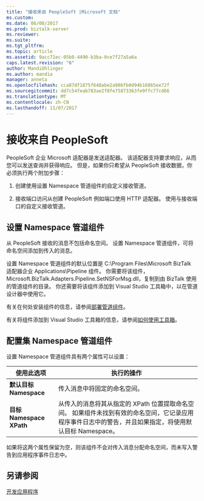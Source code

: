 ```yaml
---
title: "接收来自 PeopleSoft |Microsoft 文档"
ms.custom: 
ms.date: 06/08/2017
ms.prod: biztalk-server
ms.reviewer: 
ms.suite: 
ms.tgt_pltfrm: 
ms.topic: article
ms.assetid: 9acc71ec-05b8-4490-b3ba-0ce7f27a5a6a
caps.latest.revision: "6"
author: MandiOhlinger
ms.author: mandia
manager: anneta
ms.openlocfilehash: cca87df1875f648abe2a986fb0d94b16865ee72f
ms.sourcegitcommit: dd7c54feab783ae2f8fe75873363fe9ffc77cd66
ms.translationtype: MT
ms.contentlocale: zh-CN
ms.lasthandoff: 11/07/2017
---
```

# <a name="receiving-from-peoplesoft"></a>接收来自 PeopleSoft
PeopleSoft 企业 Microsoft 适配器是发送适配器。 该适配器支持要求响应，从而您可以发送查询并获得响应。 但是，如果你只希望从 PeopleSoft 接收数据，你必须执行两个附加步骤：  
  
1.  创建使用设置 Namespace 管道组件的自定义接收管道。  
  
2.  接收端口访问从创建 PeopleSoft 例如端口使用 HTTP 适配器。 使用与接收端口的自定义接收管道。  
  
## <a name="set-namespace-pipeline-component"></a>设置 Namespace 管道组件  
 从 PeopleSoft 接收的消息不包括命名空间。 设置 Namespace 管道组件，可将命名空间添加到传入的消息。  
  
 设置 Namespace 管道组件的默认位置是 C:\Program Files\Microsoft BizTalk 适配器企业 Applications\Pipeline 组件。 你需要将该组件，Microsoft.BizTalk.Adapters.Pipeline.SetNSForMsg.dll，复制到由 BizTalk 使用的管道组件的目录。 你还需要将该组件添加到 Visual Studio 工具箱中，以在管道设计器中使用它。  
  
 有关在何处安装组件的信息，请参阅[部署管道组件](../core/deploying-pipeline-components.md)。  
  
 有关将组件添加到 Visual Studio 工具箱的信息，请参阅[如何使用工具箱](../core/how-to-use-the-toolbox.md)。  
  
## <a name="configure-the-set-namespace-pipeline-component"></a>配置集 Namespace 管道组件  
 设置 Namespace 管道组件具有两个属性可以设置：  
  
|使用此选项|执行的操作|  
|--------------|----------------|  
|**默认目标 Namespace**|传入消息中将固定的命名空间。|  
|**目标 Namespace XPath**|从传入的消息将其从指定的 XPath 位置提取命名空间。 如果组件未找到有效的命名空间，它记录应用程序事件日志中的警告，并且如果指定，将使用默认目标 Namespace。|  
  
 如果将这两个属性保留为空，则该组件不会对传入消息分配命名空间，而未写入警告到应用程序事件日志中。  
  
## <a name="see-also"></a>另请参阅  
 [开发应用程序](../core/developing-applications4.md)